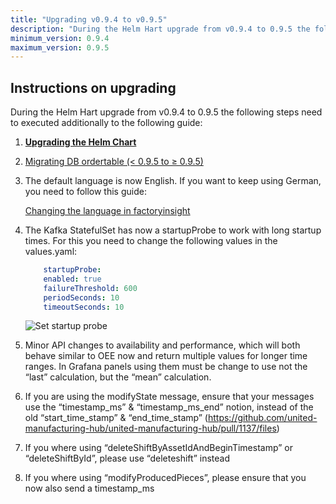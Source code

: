 ```yaml
---
title: "Upgrading v0.9.4 to v0.9.5"
description: "During the Helm Hart upgrade from v0.9.4 to 0.9.5 the following steps need to executed additionally to the following guide."
minimum_version: 0.9.4
maximum_version: 0.9.5
---
```


## Instructions on upgrading

During the Helm Hart upgrade from v0.9.4 to 0.9.5 the following steps need to executed additionally to the following guide:

1.  [**Upgrading the Helm Chart**](/docs/production-guide/upgrading/upgrading-helm-chart) 
2. [Migrating DB ordertable (< 0.9.5 to ≥ 0.9.5)](/docs/production-guide/upgrading/migrating-ordertable) 
3. The default language is now English. If you want to keep using German, you need to follow this guide:
    
    [Changing the language in factoryinsight](/docs/production-guide/administration/change-factoryinsight-language)
    
4. The Kafka StatefulSet has now a startupProbe to work with long startup times. For this you need to change the following values in the values.yaml:
    
    ```yaml
    	startupProbe:
        enabled: true
        failureThreshold: 600
        periodSeconds: 10
        timeoutSeconds: 10
    ```
    
    ![Set startup probe](/images/production-guide/upgrading/upgrading-from-0.9.4-to-0.9.5/setStartupProbe.png)
    
5. Minor API changes to availability and performance, which will both behave similar to OEE now and return multiple values for longer time ranges. In Grafana panels using them must be change to use not the “last” calculation, but the “mean” calculation.
6. If you are using the modifyState message, ensure that your messages use the “timestamp_ms” & “timestamp_ms_end” notion, instead of the old “start_time_stamp” & “end_time_stamp” (https://github.com/united-manufacturing-hub/united-manufacturing-hub/pull/1137/files)
7. If you where using “deleteShiftByAssetIdAndBeginTimestamp” or “deleteShiftById”, please use “deleteshift” instead
8. If you where using “modifyProducedPieces”, please ensure that you now also send a timestamp_ms

